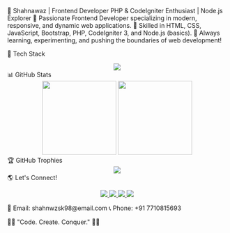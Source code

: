 🚀 Shahnawaz | Frontend Developer
PHP & CodeIgniter Enthusiast | Node.js Explorer
🔹 Passionate Frontend Developer specializing in modern, responsive, and dynamic web applications.
🔹 Skilled in HTML, CSS, JavaScript, Bootstrap, PHP, CodeIgniter 3, and Node.js (basics).
🔹 Always learning, experimenting, and pushing the boundaries of web development!

🔧 Tech Stack
<div align="center"> <img src="https://skillicons.dev/icons?i=html,css,js,bootstrap,php,codeigniter,nodejs,git,github" /> </div>
📊 GitHub Stats
<div align="center"> <img height="170em" src="https://github-readme-stats.vercel.app/api?username=shahnwz&show_icons=true&theme=radical" /> <img height="170em" src="https://github-readme-streak-stats.herokuapp.com/?user=shahnwz&theme=radical" /> </div>
🏆 GitHub Trophies
<div align="center"> <img src="https://github-profile-trophy.vercel.app/?username=shahnwz&theme=dracula&no-frame=true&margin-w=5" /> </div>
🌎 Let's Connect!
<p align="center"> <a href="https://www.instagram.com/shahnwz.sk?igsh=MXZ5YjhldWJ3b2U4Mg==" target="_blank"> <img src="https://img.shields.io/badge/Instagram-%23E4405F.svg?&style=for-the-badge&logo=Instagram&logoColor=white" /> </a> <a href="https://github.com/shahnwz" target="_blank"> <img src="https://img.shields.io/badge/GitHub-%23121011.svg?&style=for-the-badge&logo=GitHub&logoColor=white" /> </a> <a href="https://wa.me/7710815693" target="_blank"> <img src="https://img.shields.io/badge/WhatsApp-25D366.svg?&style=for-the-badge&logo=WhatsApp&logoColor=white" /> </a> <a href="https://www.linkedin.com/in/shahnwz-sk-6a652a202?utm_source=share&utm_campaign=share_via&utm_content=profile&utm_medium=android_app" target="_blank"> <img src="https://img.shields.io/badge/LinkedIn-%230077B5.svg?&style=for-the-badge&logo=LinkedIn&logoColor=white" /> </a> </p>
📧 Email: shahnwzsk98@email.com
📞 Phone: +91 7710815693

🚀🔥 "Code. Create. Conquer." 🚀🔥
